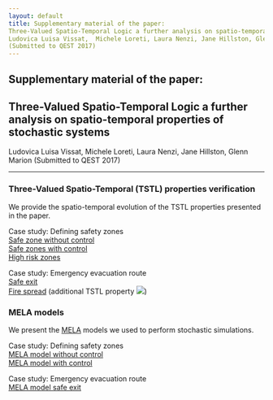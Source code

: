 ```yaml
---
layout: default
title: Supplementary material of the paper: 
Three-Valued Spatio-Temporal Logic a further analysis on spatio-temporal properties of stochastic systems
Ludovica Luisa Vissat,  Michele Loreti, Laura Nenzi, Jane Hillston, Glenn Marion
(Submitted to QEST 2017) 
---
```


## Supplementary material of the paper: <br />
## Three-Valued Spatio-Temporal Logic a further analysis on spatio-temporal properties of stochastic systems <br />
Ludovica Luisa Vissat,  Michele Loreti, Laura Nenzi, Jane Hillston, Glenn Marion (Submitted to QEST 2017) 

---
### Three-Valued Spatio-Temporal (TSTL) properties verification
We provide the spatio-temporal evolution of the TSTL properties presented in the paper. <br />

Case study: Defining safety zones<br />
[Safe zone without control](https://drive.google.com/open?id=0B6Jk3sy4LnqwVHBBajBoQ0JQZTQ) <br />
[Safe zones with control](https://drive.google.com/open?id=0B6Jk3sy4LnqwdmJxa2ExdWc1SE0) <br />
[High risk zones](https://drive.google.com/open?id=0B6Jk3sy4LnqwWmFJTzhESGdnNGs) <br />

Case study: Emergency evacuation route<br />
[Safe exit](https://drive.google.com/open?id=0B6Jk3sy4LnqwanFRMXU4bmVTTVE)<br />
[Fire spread](https://drive.google.com/open?id=0B6Jk3sy4LnqwMnppWEc2YjJaeEU) (additional TSTL property <img src="http://latex.codecogs.com/gif.latex?\psi:=\mathcal{P}_{>0.2}(B>0)" border="0"/>) <br />

### MELA models
We present the [MELA](https://arxiv.org/abs/1610.08171) models we used to perform stochastic simulations.<br />

Case study: Defining safety zones <br />
[MELA model without control](https://ludovicalv.github.io/MELA1/)<br />
[MELA model with control](https://ludovicalv.github.io/MELA1C/)<br />

Case study: Emergency evacuation route<br />
[MELA model safe exit](https://ludovicalv.github.io/MELA2/)<br />





